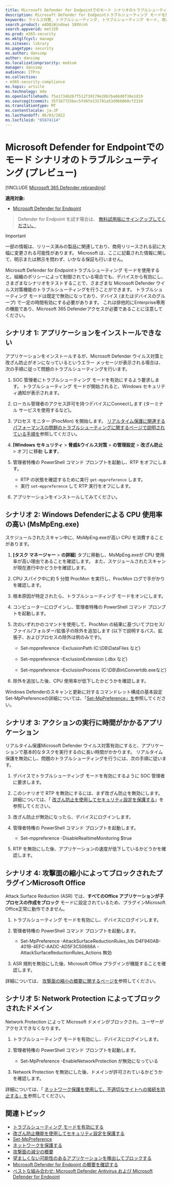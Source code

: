 ```yaml
---
title: Microsoft Defender for Endpointでのモード シナリオのトラブルシューティング (プレビュー)
description: Microsoft Defender for Endpointトラブルシューティング モードを使用して、さまざまなウイルス対策の問題に対処します。
keywords: ウイルス対策, トラブルシューティング, トラブルシューティング モード, 改ざん防止, 互換性
search.product: eADQiWindows 10XVcnh
search.appverid: met150
ms.prod: m365-security
ms.mktglfcycl: manage
ms.sitesec: library
ms.pagetype: security
ms.author: dansimp
author: dansimp
ms.localizationpriority: medium
manager: dansimp
audience: ITPro
ms.collection:
- m365-security-compliance
ms.topic: article
ms.technology: mde
ms.openlocfilehash: f5a1734b267f512f19179e20b7ba66d8f38e1d19
ms.sourcegitcommit: 35f167725bec5fd4fe131781a53d96b060cf232d
ms.translationtype: MT
ms.contentlocale: ja-JP
ms.lasthandoff: 06/03/2022
ms.locfileid: "65874114"
---
```

# <a name="troubleshooting-mode-scenarios-in-microsoft-defender-for-endpoint-preview"></a>Microsoft Defender for Endpointでのモード シナリオのトラブルシューティング (プレビュー)

[!INCLUDE [Microsoft 365 Defender rebranding](../../includes/microsoft-defender.md)]

**適用対象:**
- [Microsoft Defender for Endpoint](https://go.microsoft.com/fwlink/p/?linkid=2154037)

> Defender for Endpoint を試す場合は、 [無料試用版にサインアップしてください。](https://www.microsoft.com/WindowsForBusiness/windows-atp?ocid=docs-wdatp-configureendpointsscript-abovefoldlink)

> [!IMPORTANT]
> 一部の情報は、リリース済みの製品に関連しており、商用リリースされる前に大幅に変更される可能性があります。 Microsoft は、ここに記載された情報に関して、明示または黙示を問わず、いかなる保証も行いません。

Microsoft Defender for Endpointトラブルシューティング モードを使用すると、組織のポリシーによって制御されている場合でも、デバイスから有効にし、さまざまなシナリオをテストすることで、さまざまな Microsoft Defender ウイルス対策機能のトラブルシューティングを行うことができます。 トラブルシューティング モードは既定で無効になっており、デバイス (またはデバイスのグループ) で一定の時間有効にする必要があります。 これは排他的にEnterprise専用の機能であり、Microsoft 365 Defenderアクセスが必要であることに注意してください。

## <a name="scenario-1-unable-to-install-application"></a>シナリオ 1: アプリケーションをインストールできない

アプリケーションをインストールするが、Microsoft Defender ウイルス対策と改ざん防止がオンになっているというエラー メッセージが表示される場合は、次の手順に従って問題のトラブルシューティングを行います。

1. SOC 管理者にトラブルシューティング モードを有効にするよう要求します。 トラブルシューティング モードが開始されると、Windows セキュリティ通知が表示されます。  

2. ローカル管理者のアクセス許可を持つデバイスにConnectします (ターミナル サービスを使用するなど)。  

3. プロセス モニター (ProcMon) を開始します。 [リアルタイム保護に関連するパフォーマンスの問題のトラブルシューティングに関するページで説明されている手順を](troubleshoot-performance-issues.md)参照してください。  

4. **[Windows セキュリティ** > **脅威&ウイルス対策** > **の管理設定** > **改ざん防止** > オフ] に移動 **します**。  

5. 管理者特権の PowerShell コマンド プロンプトを起動し、RTP をオフにします。 

    - RTP の状態を確認するために実行 `get-mppreference` します。
    - 実行 `set–mppreference` して RTP 実行をオフにします。 

6. アプリケーションをインストールしてみてください。

## <a name="scenario-2-high-cpu-usage-due-to-windows-defender-msmpengexe"></a>シナリオ 2: Windows Defenderによる CPU 使用率の高い (MsMpEng.exe)

スケジュールされたスキャン中に、MsMpEng.exeが高い CPU を消費することがあります。

1. **[タスク マネージャー** > **の詳細**] タブに移動し、MsMpEng.exeが CPU 使用率が高い理由であることを確認します。 また、スケジュールされたスキャンが現在進行中かどうかを確認します。

2. CPU スパイク中に約 5 分間 ProcMon を実行し、ProcMon ログで手がかりを確認します。 

3. 根本原因が特定されたら、トラブルシューティング モードをオンにします。 

4. コンピューターにログインし、管理者特権の PowerShell コマンド プロンプトを起動します。 

5. 次のいずれかのコマンドを使用して、ProcMon の結果に基づいてプロセス/ファイル/フォルダー/拡張子の除外を追加します (以下で説明するパス、拡張子、およびプロセスの除外は例のみです)。 

    - Set-mppreference -ExclusionPath (C:\DB\DataFiles など) 
    
    - Set-mppreference –ExclusionExtension (.dbx など) 
    
    - Set-mppreference –ExclusionProcess (C:\DB\Bin\Convertdb.exeなど) 

6. 除外を追加した後、CPU 使用率が低下したかどうかを確認します。 

Windows Defenderのスキャンと更新に対するコマンドレット構成の基本設定Set-MpPreferenceの詳細については、「[Set-MpPreference」を](/powershell/module/defender/set-mppreference)参照してください。 

## <a name="scenario-3-application-taking-longer-to-perform-an-action"></a>シナリオ 3: アクションの実行に時間がかかるアプリケーション

リアルタイム保護Microsoft Defender ウイルス対策有効にすると、アプリケーションで基本的なタスクを実行するのに長い時間がかかります。 リアルタイム保護を無効にし、問題のトラブルシューティングを行うには、次の手順に従います。 

1. デバイスでトラブルシューティング モードを有効にするように SOC 管理者に要求します。 

2. このシナリオで RTP を無効にするには、まず改ざん防止を無効にします。 詳細については、「 [改ざん防止を使用してセキュリティ設定を保護する](prevent-changes-to-security-settings-with-tamper-protection.md)」を参照してください。 

3. 改ざん防止が無効になったら、デバイスにログインします。 

4. 管理者特権の PowerShell コマンド プロンプトを起動します。 

    - Set-mppreference -DisableRealtimeMonitoring $true 

5. RTP を無効にした後、アプリケーションの速度が低下しているかどうかを確認します。 

## <a name="scenario-4-microsoft-office-plugin-blocked-by-attack-surface-reduction"></a>シナリオ 4: 攻撃面の縮小によってブロックされたプラグインMicrosoft Office

Attack Surface Reduction (ASR) では、**すべてのOffice アプリケーションが子プロセスの作成をブロック** モードに設定されているため、プラグインMicrosoft Office正常に動作できません。 

1. トラブルシューティング モードを有効にし、デバイスにログインします。 

2. 管理者特権の PowerShell コマンド プロンプトを起動します。 

    - Set-MpPreference -AttackSurfaceReductionRules_Ids D4F940AB-401B-4EFC-AADC-AD5F3C50688A -AttackSurfaceReductionRules_Actions 無効 

3. ASR 規則を無効にした後、Microsoft Office プラグインが機能することを確認します。

詳細については、 [攻撃面の縮小の概要に関するページを](overview-attack-surface-reduction.md)参照してください。 

## <a name="scenario-5-domain-blocked-by-network-protection"></a>シナリオ 5: Network Protection によってブロックされたドメイン

Network Protection によって Microsoft ドメインがブロックされ、ユーザーがアクセスできなくなります。 

1. トラブルシューティング モードを有効にし、デバイスにログインします。 

2. 管理者特権の PowerShell コマンド プロンプトを起動します。 

    - Set-MpPreference -EnableNetworkProtection が無効になっている 

3. Network Protection を無効にした後、ドメインが許可されているかどうかを確認します。 

詳細については、「 [ネットワーク保護を使用して、不適切なサイトへの接続を防止する」を](network-protection.md)参照してください。 

## <a name="related-topics"></a>関連トピック

- [トラブルシューティング モードを有効にする](enable-troubleshooting-mode.md)
- [改ざん防止機能を使用してセキュリティ設定を保護する](prevent-changes-to-security-settings-with-tamper-protection.md)
- [Set-MpPreference](/powershell/module/defender/set-mppreference)
- [ネットワークを保護する](network-protection.md)
- [攻撃面の減少の概要](overview-attack-surface-reduction.md)
- [望ましくない可能性のあるアプリケーションを検出してブロックする](detect-block-potentially-unwanted-apps-microsoft-defender-antivirus.md)
- [Microsoft Defender for Endpoint の概要を確認する](/microsoft-365/security/defender-endpoint/)
- [ベストな組み合わせ: Microsoft Defender Antivirus および Microsoft Defender for Endpoint](why-use-microsoft-defender-antivirus.md)